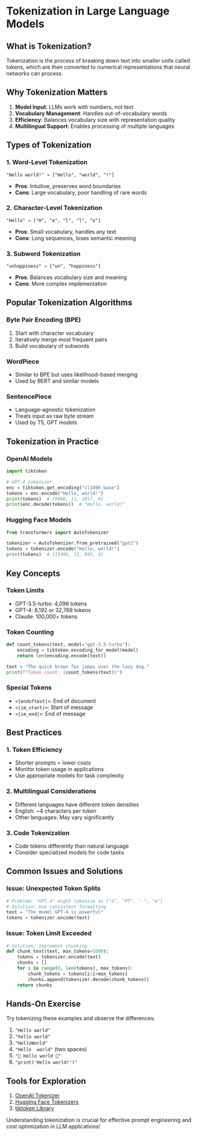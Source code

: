 # Tokenization in Large Language Models

## What is Tokenization?

Tokenization is the process of breaking down text into smaller units called tokens, which are then converted to numerical representations that neural networks can process.

## Why Tokenization Matters

1. **Model Input**: LLMs work with numbers, not text
2. **Vocabulary Management**: Handles out-of-vocabulary words
3. **Efficiency**: Balances vocabulary size with representation quality
4. **Multilingual Support**: Enables processing of multiple languages

## Types of Tokenization

### 1. Word-Level Tokenization
```
"Hello world!" → ["Hello", "world", "!"]
```
- **Pros**: Intuitive, preserves word boundaries
- **Cons**: Large vocabulary, poor handling of rare words

### 2. Character-Level Tokenization
```
"Hello" → ["H", "e", "l", "l", "o"]
```
- **Pros**: Small vocabulary, handles any text
- **Cons**: Long sequences, loses semantic meaning

### 3. Subword Tokenization
```
"unhappiness" → ["un", "happiness"]
```
- **Pros**: Balances vocabulary size and meaning
- **Cons**: More complex implementation

## Popular Tokenization Algorithms

### Byte Pair Encoding (BPE)
1. Start with character vocabulary
2. Iteratively merge most frequent pairs
3. Build vocabulary of subwords

### WordPiece
- Similar to BPE but uses likelihood-based merging
- Used by BERT and similar models

### SentencePiece
- Language-agnostic tokenization
- Treats input as raw byte stream
- Used by T5, GPT models

## Tokenization in Practice

### OpenAI Models
```python
import tiktoken

# GPT-4 tokenizer
enc = tiktoken.get_encoding("cl100k_base")
tokens = enc.encode("Hello, world!")
print(tokens)  # [9906, 11, 1917, 0]
print(enc.decode(tokens))  # "Hello, world!"
```

### Hugging Face Models
```python
from transformers import AutoTokenizer

tokenizer = AutoTokenizer.from_pretrained("gpt2")
tokens = tokenizer.encode("Hello, world!")
print(tokens)  # [15496, 11, 995, 0]
```

## Key Concepts

### Token Limits
- GPT-3.5-turbo: 4,096 tokens
- GPT-4: 8,192 or 32,768 tokens
- Claude: 100,000+ tokens

### Token Counting
```python
def count_tokens(text, model="gpt-3.5-turbo"):
    encoding = tiktoken.encoding_for_model(model)
    return len(encoding.encode(text))

text = "The quick brown fox jumps over the lazy dog."
print(f"Token count: {count_tokens(text)}")
```

### Special Tokens
- `<|endoftext|>`: End of document
- `<|im_start|>`: Start of message
- `<|im_end|>`: End of message

## Best Practices

### 1. Token Efficiency
- Shorter prompts = lower costs
- Monitor token usage in applications
- Use appropriate models for task complexity

### 2. Multilingual Considerations
- Different languages have different token densities
- English: ~4 characters per token
- Other languages: May vary significantly

### 3. Code Tokenization
- Code tokens differently than natural language
- Consider specialized models for code tasks

## Common Issues and Solutions

### Issue: Unexpected Token Splits
```python
# Problem: "GPT-4" might tokenize as ["G", "PT", "-", "4"]
# Solution: Use consistent formatting
text = "The model GPT-4 is powerful"
tokens = tokenizer.encode(text)
```

### Issue: Token Limit Exceeded
```python
# Solution: Implement chunking
def chunk_text(text, max_tokens=1000):
    tokens = tokenizer.encode(text)
    chunks = []
    for i in range(0, len(tokens), max_tokens):
        chunk_tokens = tokens[i:i+max_tokens]
        chunks.append(tokenizer.decode(chunk_tokens))
    return chunks
```

## Hands-On Exercise

Try tokenizing these examples and observe the differences:

1. `"Hello world"`
2. `"hello world"`
3. `"HelloWorld"`
4. `"Hello  world"` (two spaces)
5. `"🌟 Hello world 🌟"`
6. `"print('Hello world!')"`

## Tools for Exploration

1. [OpenAI Tokenizer](https://platform.openai.com/tokenizer)
2. [Hugging Face Tokenizers](https://huggingface.co/docs/tokenizers/)
3. [tiktoken Library](https://github.com/openai/tiktoken)

Understanding tokenization is crucial for effective prompt engineering and cost optimization in LLM applications!
